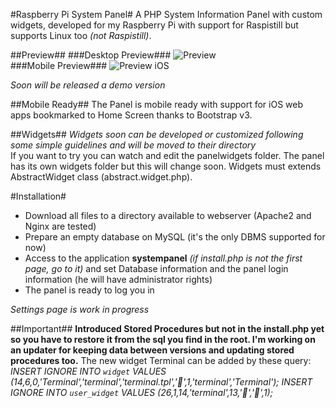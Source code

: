 #Raspberry Pi System Panel#
A PHP System Information Panel with custom widgets, developed for my Raspberry Pi with support for Raspistill but supports Linux too *(not Raspistill)*.

##Preview##
###Desktop Preview###
![Preview](https://dl.dropboxusercontent.com/u/16581748/desktop.png)<br />
###Mobile Preview###
![Preview iOS](https://dl.dropboxusercontent.com/u/16581748/mobile.png)<br />

*Soon will be released a demo version*

##Mobile Ready##
The Panel is mobile ready with support for iOS web apps bookmarked to Home Screen thanks to Bootstrap v3.

##Widgets##
*Widgets soon can be developed or customized following some simple guidelines and will be moved to their directory*<br />
If you want to try you can watch and edit the panelwidgets folder. The panel has its own widgets folder but this will change soon.
Widgets must extends AbstractWidget class (abstract.widget.php).

#Installation#
* Download all files to a directory available to webserver (Apache2 and Nginx are tested)
* Prepare an empty database on MySQL (it's the only DBMS supported for now)
* Access to the application **systempanel** *(if install.php is not the first page, go to it)* and set Database information and the panel login information (he will have administrator rights)
* The panel is ready to log you in

*Settings page is work in progress*

##Important##
**Introduced Stored Procedures but not in the install.php yet so you have to restore it from the sql you find in the root.
I'm working on an updater for keeping data between versions and updating stored procedures too.**
The new widget Terminal can be added by these query:
*INSERT  IGNORE INTO `widget` VALUES (14,6,0,'Terminal','terminal','terminal.tpl','',1,'terminal','Terminal');
INSERT  IGNORE INTO `user_widget` VALUES (26,1,14,'terminal',13,'','',1);*
